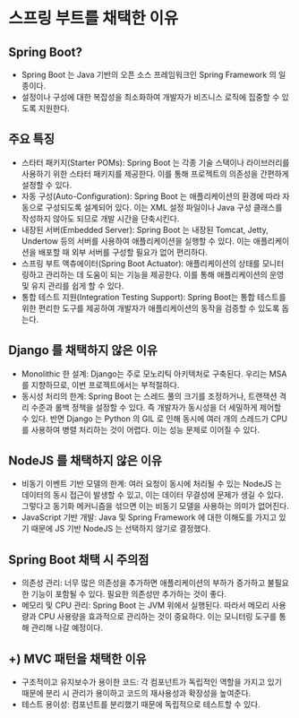 # 스프링 부트를 채택한 이유

## Spring Boot?
- Spring Boot 는 Java 기반의 오픈 소스 프레임워크인 Spring Framework 의 일종이다.
- 설정이나 구성에 대한 복잡성을 최소화하여 개발자가 비즈니스 로직에 집중할 수 있도록 지원한다.

## 주요 특징
- 스타터 패키지(Starter POMs): Spring Boot 는 각종 기술 스택이나 라이브러리를 사용하기 위한 스타터 패키지를 제공한다. 이를 통해 프로젝트의 의존성을 간편하게 설정할 수 있다.
- 자동 구성(Auto-Configuration): Spring Boot 는 애플리케이션의 환경에 따라 자동으로 구성되도록 설계되어 있다. 이는 XML 설정 파일이나 Java 구성 클래스를 작성하지 않아도 되므로 개발 시간을 단축시킨다.
- 내장된 서버(Embedded Server): Spring Boot 는 내장된 Tomcat, Jetty, Undertow 등의 서버를 사용하여 애플리케이션을 실행할 수 있다. 이는 애플리케이션을 배포할 때 외부 서버를 구성할 필요가 없어 편리하다.
- 스프링 부트 액츄에이터(Spring Boot Actuator): 애플리케이션의 상태를 모니터링하고 관리하는 데 도움이 되는 기능을 제공한다. 이를 통해 애플리케이션의 운영 및 유지 관리를 쉽게 할 수 있다.
- 통합 테스트 지원(Integration Testing Support): Spring Boot는 통합 테스트를 위한 편리한 도구를 제공하여 개발자가 애플리케이션의 동작을 검증할 수 있도록 돕는다.

## Django 를 채택하지 않은 이유
- Monolithic 한 설계: Django는 주로 모노리틱 아키텍처로 구축된다. 우리는 MSA 를 지향하므로, 이번 프로젝트에서는 부적절하다.
- 동시성 처리의 한계: Spring Boot 는 스레드 풀의 크기를 조정하거나, 트랜잭션 격리 수준과 롤백 정책을 설정할 수 있다. 즉 개발자가 동시성을 더 세밀하게 제어할 수 있다. 반면 Django 는 Python 의 GIL 로 인해 동시에 여러 개의 스레드가 CPU 를 사용하여 병렬 처리하는 것이 어렵다. 이는 성능 문제로 이어질 수 있다.

## NodeJS 를 채택하지 않은 이유
- 비동기 이벤트 기반 모델의 한계: 여러 요청이 동시에 처리될 수 있는 NodeJS 는 데이터의 동시 접근이 발생할 수 있고, 이는 데이터 무결성에 문제가 생길 수 있다. 그렇다고 동기화 메커니즘을 섞으면 이는 비동기 모델을 사용하는 의미가 없어진다.
- JavaScript 기반 개발: Java 및 Spring Framework 에 대한 이해도를 가지고 있기 때문에 JS 기반 NodeJS 는 선택하지 않기로 결정했다.

## Spring Boot 채택 시 주의점
- 의존성 관리: 너무 많은 의존성을 추가하면 애플리케이션의 부하가 증가하고 불필요한 기능이 포함될 수 있다. 필요한 의존성만 추가하는 것이 좋다.
- 메모리 및 CPU 관리: Spring Boot 는 JVM 위에서 실행된다. 따라서 메모리 사용량과 CPU 사용량을 효과적으로 관리하는 것이 중요하다. 이는 모니터링 도구를 통해 관리해 나갈 예정이다.

## +) MVC 패턴을 채택한 이유
- 구조적이고 유지보수가 용이한 코드: 각 컴포넌트가 독립적인 역할을 가지고 있기 때문에 분리 시 관리가 용이하고 코드의 재사용성과 확장성을 높여준다.
- 테스트 용이성: 컴포넌트를 분리했기 때문에 독립적으로 테스트할 수 있다.
